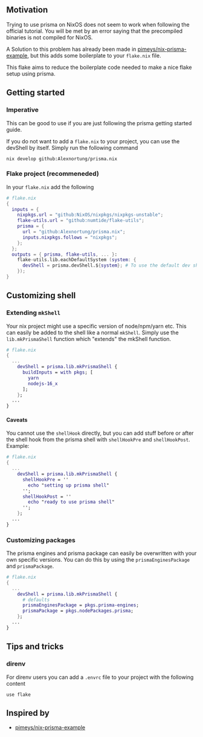 ## Motivation

Trying to use prisma on NixOS does not seem to work when following the official tutorial. You will be met by an error saying that the precompiled binaries is not compiled for NixOS.

A Solution to this problem has already been made in [pimeys/nix-prisma-example](https://github.com/pimeys/nix-prisma-example), but this adds some boilerplate to your `flake.nix` file.

This flake aims to reduce the boilerplate code needed to make a nice flake setup using prisma.

## Getting started

### Imperative

This can be good to use if you are just following the prisma getting started guide.

If you do not want to add a `flake.nix` to your project, you can use the devShell by itself. Simply run the following command

```
nix develop github:Alexnortung/prisma.nix
```

### Flake project (recommeneded)

In your `flake.nix` add the following

```nix
# flake.nix
{
  inputs = {
    nixpkgs.url = "github:NixOS/nixpkgs/nixpkgs-unstable";
    flake-utils.url = "github:numtide/flake-utils";
    prisma = {
      url = "github:Alexnortung/prisma.nix";
      inputs.nixpkgs.follows = "nixpkgs";
    };
  };
  outputs = { prisma, flake-utils, ... }:
    flake-utils.lib.eachDefaultSystem (system: {
      devShell = prisma.devShell.${system}; # To use the default dev shell with prisma
    });
}
```

## Customizing shell

### Extending `mkShell`

Your nix project might use a specific version of node/npm/yarn etc. This can easily be added to the shell like a normal `mkShell`. Simply use the `lib.mkPrismaShell` function which "extends" the mkShell function.

```nix
# flake.nix
{
  ...
    devShell = prisma.lib.mkPrismaShell {
      buildInputs = with pkgs; [
        yarn
        nodejs-16_x
      ];
    };
  ...
}
```

#### Caveats

You cannot use the `shellHook` directly, but you can add stuff before or after the shell hook from the prisma shell with `shellHookPre` and `shellHookPost`. Example:

```nix
# flake.nix
{
  ...
    devShell = prisma.lib.mkPrismaShell {
      shellHookPre = ''
        echo "setting up prisma shell"
      '';
      shellHookPost = ''
        echo "ready to use prisma shell"
      '';
    };
  ...
}
```

### Customizing packages

The prisma engines and prisma package can easily be overwritten with your own specific versions. You can do this by using the `prismaEnginesPackage` and `prismaPackage`.

```nix
# flake.nix
{
  ...
    devShell = prisma.lib.mkPrismaShell {
      # defaults
      prismaEnginesPackage = pkgs.prisma-engines;
      prismaPackage = pkgs.nodePackages.prisma;
    };
  ...
}
```

## Tips and tricks

### direnv

For direnv users you can add a `.envrc` file to your project with the following content

```
use flake
```

## Inspired by

- [pimeys/nix-prisma-example](https://github.com/pimeys/nix-prisma-example)

